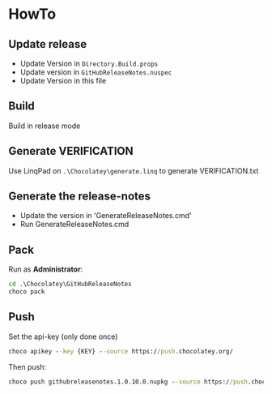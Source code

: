 # HowTo

## Update release
- Update Version in `Directory.Build.props`
- Update version in `GitHubReleaseNotes.nuspec`
- Update Version in this file

## Build
Build in release mode

## Generate VERIFICATION
Use LinqPad on `.\Chocolatey\generate.linq` to generate VERIFICATION.txt

## Generate the release-notes
- Update the version in 'GenerateReleaseNotes.cmd'
- Run GenerateReleaseNotes.cmd

## Pack
Run as **Administrator**:
``` cmd
cd .\Chocolatey\GitHubReleaseNotes
choco pack
```

## Push
Set the api-key (only done once)
``` cmd
choco apikey --key {KEY} --source https://push.chocolatey.org/
```

Then push:
``` cmd
choco push githubreleasenotes.1.0.10.0.nupkg --source https://push.chocolatey.org/
```